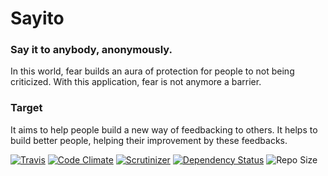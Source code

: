 # Sayito

### Say it to anybody, anonymously.

In this world, fear builds an aura of protection for people to not being criticized. 
With this application, fear is not anymore a barrier.

### Target

It aims to help people build a new way of feedbacking to others. 
It helps to build better people, helping their improvement by these feedbacks.  

[![Travis](https://img.shields.io/travis/Sornii/sayito.svg)](https://travis-ci.org/Sornii/sayito/)
[![Code Climate](https://img.shields.io/codeclimate/github/Sornii/sayito.svg)](https://scrutinizer-ci.com/g/Sornii/sayito/)
[![Scrutinizer](https://img.shields.io/scrutinizer/g/Sornii/sayito.svg)](https://scrutinizer-ci.com/g/Sornii/sayito/)
[![Dependency Status](https://www.versioneye.com/user/projects/599cd0e86725bd13931075a8/badge.svg)](https://www.versioneye.com/user/projects/599cd0e86725bd13931075a8)
![Repo Size](https://reposs.herokuapp.com/?path=Sornii/sayito)
